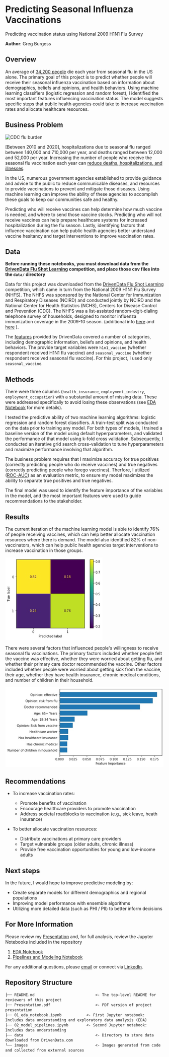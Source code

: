 # Predicting Seasonal Influenza Vaccinations
Predicting vaccination status using National 2009 H1N1 Flu Survey

**Author**: Greg Burgess

## Overview

An average of [34,200 people](https://www.cdc.gov/flu/about/burden/index.html) die each year from seasonal flu in the US alone. The primary goal of this project is to predict whether people will receive their seasonal influenza vaccination based on information about demographics, beliefs and opinions, and health behaviors. Using machine learning classifiers (logistic regression and random forest), I identified the most important features influencing vaccination status. The model suggests specific steps that public health agencies could take to increase vaccination rates and allocate healthcare resources.


## Business Problem

![CDC flu burden](https://www.cdc.gov/flu/images/about/burden/Flu_Burden_Triangles_FINAL.png?_=25941)

[Between 2010 and 2020], hospitalizations due to seasonal flu ranged between 140,000 and 710,000 per year, and deaths ranged between 12,000 and 52,000 per year. Increasing the number of people who receive the seasonal flu vaccination each year can [reduce deaths, hospitalizations, and illnesses](https://www.cdc.gov/flu/vaccines-work/past-burden-averted-est.html).

In the US, numerous government agencies established to provide guidance and advice to the public to reduce communicable diseases, and resources to provide vaccinations to prevent and mitigate those diseases. Using machine learning can improve the ability of these agencies to accomplish these goals to keep our communities safe and healthy.

Predicting who will receive vaccines can help determine how much vaccine is needed, and where to send those vaccine stocks. Predicting who will not receive vaccines can help prepare healthcare systems for increased hospitalization during the flu season. Lastly, identifying factors that influence vaccination can help public health agencies better understand vaccine hesitancy and target interventions to improve vaccination rates.

## Data
**Before running these notebooks, you must download data from the [DrivenData Flu Shot Learning](https://www.drivendata.org/competitions/66/flu-shot-learning/page/210/) competition, and place those csv files into the `data/` directory**

Data for this project was downloaded from the [DrivenData Flu Shot Learning](https://www.drivendata.org/competitions/66/flu-shot-learning/page/210/) competition, which came in turn from the National 2009 H1N1 Flu Survey (NHFS). The NHFS was sponsored by the National Center for Immunization and Respiratory Diseases (NCIRD) and conducted jointly by NCIRD and the National Center for Health Statistics (NCHS), Centers for Disease Control and Prevention (CDC). The NHFS was a list-assisted random-digit-dialing telephone survey of households, designed to monitor influenza immunization coverage in the 2009-10 season. (additional info [here](https://webarchive.loc.gov/all/20140511031000/http://www.cdc.gov/nchs/nis/about_nis.htm#h1n1) and [here](ftp://ftp.cdc.gov/pub/Health_Statistics/NCHS/Datasets/nis/nhfs/nhfspuf_readme.txt) ).

The [features](https://www.drivendata.org/competitions/66/flu-shot-learning/page/211/) provided by DrivenData covered a number of categories, including demographic information, beliefs and opinions, and health behaviors. The provide target variables were `h1n1_vaccine` (whether respondent received H1N1 flu vaccine) and `seasonal_vaccine` (whether respondent received seasonal flu vaccine). For this project, I used only `seasonal_vaccine`.



## Methods

There were three columns (`health_insurance`, `employment_industry`, `employment_occupation`) with a substantial amount of missing data. These were addressed specifically to avoid losing these observations (see [EDA Notebook](./01_eda_notebook.ipynb) for more details).

I tested the predictive ability of two machine learning algorithms: logistic regression and random forest classifiers. A train-test split was conducted on the data prior to training any model. For both types of models, I trained a baseline version of the model using default hyperparameters, and validated the performance of that model using k-fold cross validation. Subsequently, I conducted an iterative grid search cross-validation to tune hyperparameters and maximize performance involving that algorithm.

The business problem requires that I maximize accuracy for true positives (correctly predicting people who do receive vaccines) and true negatives (correctly predicting people who forego vaccines). Therfore, I utilized ([ROC-AUC](https://scikit-learn.org/stable/modules/generated/sklearn.metrics.roc_auc_score.html)) as an evaluation metric, to ensure my model maximizes the ability to separate true positives and true negatives.

The final model was used to identify the feature importance of the variables in the model, and the most important features were used to guide recommendations to the stakeholder.


## Results

The current iteration of the machine learning model is able to identify 76% of people receiving vaccines, which can help better allocate vaccination resources where there is demand. The model also identified 82% of non-vaccinators, which can help public health agencies target interventions to increase vaccination in those groups.

![Confusion matrix](images/confusion_matrix.jpg)

There were several factors that influenced people's willingness to receive seasonal flu vaccinations. The primary factors included whether people felt the vaccine was effective, whether they were worried about getting flu, and whether their primary care doctor recommended the vaccine. Other factors included whether people were worried about getting sick from the vaccine, their age, whether they have health insurance, chronic medical conditions, and number of children in their household.

![Feature importance](images/feature_importance_manual.jpg)


## Recommendations

- To increase vaccination rates:
	- Promote benefits of vaccination
	- Encourage healthcare providers to promote vaccination
	- Address societal roadblocks to vaccination (e.g., sick leave, heath insurance)

- To better allocate vaccination resources:
	- Distribute vaccinations at primary care providers
	- Target vulnerable groups (older adults, chronic illness)
	- Provide free vaccination opportunities for young and low-income adults

## Next steps

In the future, I would hope to improve predictive modeling by:
- Create separate models for different demographics and regional populations
- Improving model performance with ensemble algorithms
- Utilizing more detailed data (such as PHI / PII) to better inform decisions


## For More Information

Please review my [Presentation](./Presentation.pdf) and, for full analysis, review the Jupyter Notebooks included in the repository
1. [EDA Notebook](./01_eda_notebook.ipynb)
2. [Pipelines and Modeling Notebook](./02_model_pipelines.ipynb)

For any additional questions, please [email](mailto:gcburgess@gmail.com) or connect via [LinkedIn](https://www.linkedin.com/in/Greg-Burgess).


## Repository Structure

```
├── README.md                           <- The top-level README for reviewers of this project
├── Presentation.pdf                    <- PDF version of project presentation
├── 01_eda_notebook.ipynb   		<- First Jupyter notebook: Includes data understanding and exploratory data analysis (EDA)
├── 02_model_pipelines.ipynb   		<- Second Jupyter notebook: Includes data understanding 
├── data                                <- Directory to store data downloaded from DrivenData.com
└── images                              <- Images generated from code and collected from external sources
```
